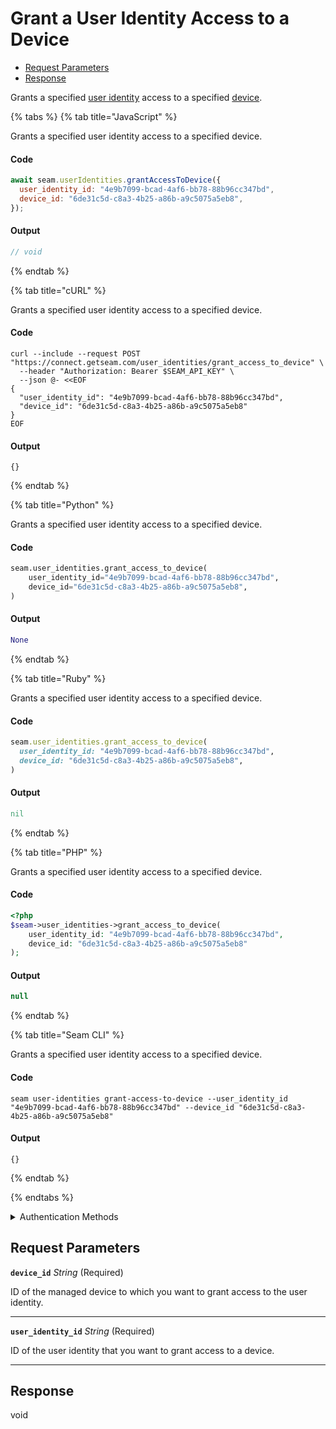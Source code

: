 # Grant a User Identity Access to a Device

- [Request Parameters](#request-parameters)
- [Response](#response)

Grants a specified [user identity](https://docs.seam.co/latest/capability-guides/mobile-access-in-development/managing-mobile-app-user-accounts-with-user-identities#what-is-a-user-identity) access to a specified [device](../../core-concepts/devices/README.md).


{% tabs %}
{% tab title="JavaScript" %}

Grants a specified user identity access to a specified device.

#### Code

```javascript
await seam.userIdentities.grantAccessToDevice({
  user_identity_id: "4e9b7099-bcad-4af6-bb78-88b96cc347bd",
  device_id: "6de31c5d-c8a3-4b25-a86b-a9c5075a5eb8",
});
```

#### Output

```javascript
// void
```
{% endtab %}

{% tab title="cURL" %}

Grants a specified user identity access to a specified device.

#### Code

```curl
curl --include --request POST "https://connect.getseam.com/user_identities/grant_access_to_device" \
  --header "Authorization: Bearer $SEAM_API_KEY" \
  --json @- <<EOF
{
  "user_identity_id": "4e9b7099-bcad-4af6-bb78-88b96cc347bd",
  "device_id": "6de31c5d-c8a3-4b25-a86b-a9c5075a5eb8"
}
EOF
```

#### Output

```curl
{}
```
{% endtab %}

{% tab title="Python" %}

Grants a specified user identity access to a specified device.

#### Code

```python
seam.user_identities.grant_access_to_device(
    user_identity_id="4e9b7099-bcad-4af6-bb78-88b96cc347bd",
    device_id="6de31c5d-c8a3-4b25-a86b-a9c5075a5eb8",
)
```

#### Output

```python
None
```
{% endtab %}

{% tab title="Ruby" %}

Grants a specified user identity access to a specified device.

#### Code

```ruby
seam.user_identities.grant_access_to_device(
  user_identity_id: "4e9b7099-bcad-4af6-bb78-88b96cc347bd",
  device_id: "6de31c5d-c8a3-4b25-a86b-a9c5075a5eb8",
)
```

#### Output

```ruby
nil
```
{% endtab %}

{% tab title="PHP" %}

Grants a specified user identity access to a specified device.

#### Code

```php
<?php
$seam->user_identities->grant_access_to_device(
    user_identity_id: "4e9b7099-bcad-4af6-bb78-88b96cc347bd",
    device_id: "6de31c5d-c8a3-4b25-a86b-a9c5075a5eb8"
);
```

#### Output

```php
null
```
{% endtab %}

{% tab title="Seam CLI" %}

Grants a specified user identity access to a specified device.

#### Code

```seam_cli
seam user-identities grant-access-to-device --user_identity_id "4e9b7099-bcad-4af6-bb78-88b96cc347bd" --device_id "6de31c5d-c8a3-4b25-a86b-a9c5075a5eb8"
```

#### Output

```seam_cli
{}
```
{% endtab %}

{% endtabs %}


<details>

<summary>Authentication Methods</summary>

- API key
- Personal access token
  <br>Must also include the `seam-workspace` header in the request.

To learn more, see [Authentication](https://docs.seam.co/latest/api/authentication).
</details>

## Request Parameters

**`device_id`** *String* (Required)

ID of the managed device to which you want to grant access to the user identity.

---

**`user_identity_id`** *String* (Required)

ID of the user identity that you want to grant access to a device.

---


## Response

void

